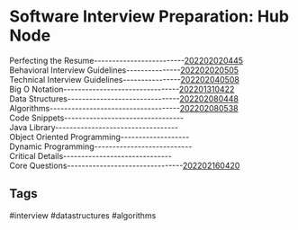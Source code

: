 # Software Interview Preparation: Hub Node
Perfecting the Resume-------------------------[202202020445](../202202020445) \
Behavioral Interview Guidelines---------------[202202020505](../202202020505) \
Technical Interview Guidelines----------------[202202040508](../202202040508) \
Big O Notation--------------------------------[202201310422](../202201310422) \
Data Structures-------------------------------[202202080448](../202202080448) \
Algorithms------------------------------------[202202080538](../202202080538) \
Code Snippets---------------------------------[](../) \
Java Library----------------------------------[](../) \
Object Oriented Programming-------------------[](../) \
Dynamic Programming---------------------------[](../) \
Critical Details------------------------------[](../) \
Core Questions--------------------------------[202202160420](../202202160420)


## Tags
#interview #datastructures #algorithms
